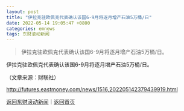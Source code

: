 ```yaml
---
layout: post
title: "伊拉克驻欧佩克代表确认该国6-9月将逐月增产石油5万桶/日"
date: 2022-05-14 19:05:47 +0800
categories: emnews
tags: 东财滚动新闻
---
```

> 伊拉克驻欧佩克代表确认该国6-9月将逐月增产石油5万桶/日。

<p>伊拉克驻欧佩克代表确认该国6-9月将逐月增产石油5万桶/日。</p><p class="em_media">（文章来源：财联社）</p>

<http://futures.eastmoney.com/news/1516,202205142379439919.html>

[返回东财滚动新闻](//finews.withounder.com/emnews/)｜[返回首页](//finews.withounder.com/)